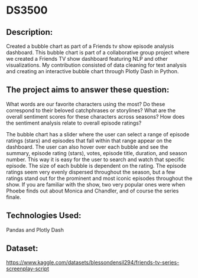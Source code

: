 # DS3500

## Description:
Created a bubble chart as part of a Friends tv show episode analysis dashboard. This bubble chart is part of a collaborative group project 
where we created a Friends TV show dashboard featuring NLP and other visualizations. My contribution consisted of data cleaning for text analysis 
and creating an interactive bubble chart through Plotly Dash in Python. 

## The project aims to answer these question: 
What words are our favorite characters using the most?
Do these correspond to their beloved catchphrases or storylines?
What are the overall sentiment scores for these characters across seasons?
How does the sentiment analysis relate to overall episode ratings?

The bubble chart has a slider where the user can select a range of episode ratings (stars) and
episodes that fall within that range appear on the dashboard. The user can also hover over each
bubble and see the summary, episode rating (stars), votes, episode title, duration, and season
number. This way it is easy for the user to search and watch that specific episode. The size of
each bubble is dependent on the rating. The episode ratings seem very evenly dispersed
throughout the season, but a few ratings stand out for the prominent and most iconic episodes
throughout the show. If you are familiar with the show, two very popular ones were when Phoebe
finds out about Monica and Chandler, and of course the series finale.


## Technologies Used: 
Pandas and Plotly Dash 

## Dataset: 
https://www.kaggle.com/datasets/blessondensil294/friends-tv-series-screenplay-script 

